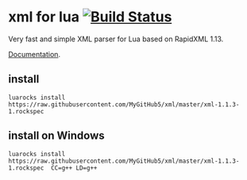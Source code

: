 xml for lua [![Build Status](https://travis-ci.org/lubyk/xml.png)](https://travis-ci.org/lubyk/xml)
===========

Very fast and simple XML parser for Lua based on RapidXML 1.13.

[Documentation](http://doc.lubyk.org/xml.html).

install
-------

    luarocks install https://raw.githubusercontent.com/MyGitHub5/xml/master/xml-1.1.3-1.rockspec

install on Windows
------------------

    luarocks install https://raw.githubusercontent.com/MyGitHub5/xml/master/xml-1.1.3-1.rockspec  CC=g++ LD=g++
